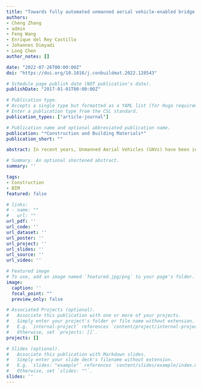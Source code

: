 ```yaml
---
title: "Towards fully automated unmanned aerial vehicle-enabled bridge inspection: Where are we at?"
authors:
- Cheng Zhang
- admin
- Feng Wang
- Enrique del Rey Castillo
- Johannes Dimyadi
- Long Chen
author_notes: []

date: "2022-07-26T00:00:00Z"
doi: "https://doi.org/10.1016/j.conbuildmat.2022.128543"

# Schedule page publish date (NOT publication's date).
publishDate: "2017-01-01T00:00:00Z"

# Publication type.
# Accepts a single type but formatted as a YAML list (for Hugo requirements).
# Enter a publication type from the CSL standard.
publication_types: ["article-journal"]

# Publication name and optional abbreviated publication name.
publication: "*Construction and Building Materials*"
publication_short: ""

abstract: In recent years, Unmanned Aerial Vehicles (UAVs) have been increasingly used for bridge inspection. Although UAVs are expected to automate the whole bridge inspection process ranging from data collection and analysis to decision-making, most existing efforts still require substantial human intervention. There is currently no study that examines the state-of-the-art of automated UAV-enabled bridge inspection (UBI). This study conducts a systematic review of 115 journal articles published from 2007 to 2021 to understand the level of automation (LoA) of existing UBI approaches, highlight challenges and guide future research. The data collected was coded through a template analysis and assessed against a pre-designed LoA scale for UBI. Bibliometric and LoA analyses present in-depth insights into UBI both quantitatively and qualitatively. Furthermore, relevant challenges and future research opportunities towards fully automated UBI are discussed.

# Summary. An optional shortened abstract.
summary: ''

tags:
- Construction
- BIM
featured: false

# links:
# - name: ""
#   url: ""
url_pdf: ''
url_code: ''
url_dataset: ''
url_poster: ''
url_project: ''
url_slides: ''
url_source: ''
url_video: ''

# Featured image
# To use, add an image named `featured.jpg/png` to your page's folder. 
image:
  caption: ''
  focal_point: ""
  preview_only: false

# Associated Projects (optional).
#   Associate this publication with one or more of your projects.
#   Simply enter your project's folder or file name without extension.
#   E.g. `internal-project` references `content/project/internal-project/index.md`.
#   Otherwise, set `projects: []`.
projects: []

# Slides (optional).
#   Associate this publication with Markdown slides.
#   Simply enter your slide deck's filename without extension.
#   E.g. `slides: "example"` references `content/slides/example/index.md`.
#   Otherwise, set `slides: ""`.
slides: ''
---
```


